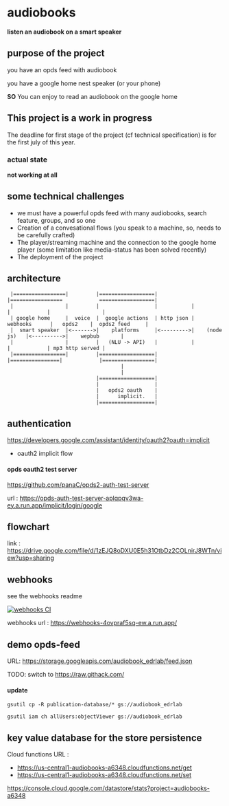 # audiobooks

**listen an audiobook on a smart speaker**

## purpose of the project

you have an opds feed with audiobook

you have a google home nest speaker (or your phone)

**SO** You can enjoy to read an audiobook on the google home

## This project is a work in progress

The deadline for first stage of the project (cf technical specification) is for the first july of this year.

### actual state

**not working at all**

## some technical challenges

- we must have a powerful opds feed with many audiobooks, search feature, groups, and so one 
- Creation of a convesational flows (you speak to a machine, so, needs to be carefully crafted)
- The player/streaming machine and the connection to the google home player (some limitation like media-status has been solved recently)
- The deployment of the project


## architecture

``` 
 |=================|         |==================|           |=================            ==================|
 |                 |         |                  |           |                |            |                 |
 | google home     |  voice  |  google actions  | http json |  webhooks      |   opds2    |  opds2 feed     |
 |  smart speaker  |<------->|    platforms     |<--------->|    (node js)   |<---------->|    wepbub       |
 |                 |         |   (NLU -> API)   |           |                |            | mp3 http served |
 |=================|         |==================|           |================|            |=================|
                                     |
                                     |
                             |==================|
                             |                  |
                             |   opds2 oauth    |
                             |      implicit.   |
                             |==================|                                     
```

## authentication 

https://developers.google.com/assistant/identity/oauth2?oauth=implicit

- oauth2 implicit flow

#### opds oauth2 test server

https://github.com/panaC/opds2-auth-test-server

url : https://opds-auth-test-server-aplqpqv3wa-ey.a.run.app/implicit/login/google

## flowchart

link : https://drive.google.com/file/d/1zEJQ8oDXU0E5h31OtbDz2COLnirJ8WTn/view?usp=sharing

## webhooks

see the webhooks readme

[![webhooks CI](https://github.com/panaC/audiobooks/actions/workflows/node.js.yml/badge.svg)](https://github.com/panaC/audiobooks/actions/workflows/node.js.yml)

webhooks url : https://webhooks-4ovpraf5sq-ew.a.run.app/

## demo opds-feed

URL: https://storage.googleapis.com/audiobook_edrlab/feed.json

TODO: switch to https://raw.githack.com/

#### update

`gsutil cp -R publication-database/* gs://audiobook_edrlab`

`gsutil iam ch allUsers:objectViewer gs://audiobook_edrlab`

## key value database for the store persistence

Cloud functions URL :

- https://us-central1-audiobooks-a6348.cloudfunctions.net/get
- https://us-central1-audiobooks-a6348.cloudfunctions.net/set

https://console.cloud.google.com/datastore/stats?project=audiobooks-a6348


